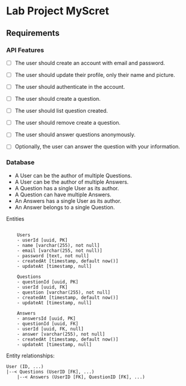 # Lab Project MyScret

## Requirements

### API Features

 - [ ] The user should create an account with email and password.
 - [ ] The user should update their profile, only their name and picture.
 - [ ] The user should authenticate in the account.
 - [ ] The user should create a question.
 - [ ] The user should list question created.
 - [ ] The user should remove create a question.
 - [ ] The user should answer questions anonymously.
 - [ ] Optionally, the user can answer the question with your information.


 ### Database

 - A User can be the author of multiple Questions.
 - A User can be the author of multiple Answers.
 - A Question has a single User as its author.
 - A Question can have multiple Answers.
 - An Answers has a single User as its author.
 - An Answer belongs to a single Question.

 Entities

```text

    Users
    - userId [uuid, PK]
    - name [varchar(255), not null]
    - email [varchar(255, not null)]
    - password [text, not null]
    - createdAt [timestamp, default now()]
    - updateAt [timestamp, null]

    Questions
    - questionId [uuid, PK]
    - userId [uuid, FK]
    - question [varchar(255), not null]
    - createdAt [timestamp, default now()]
    - updateAt [timestamp, null]

    Answers
    - answersId [uuid, PK]
    - questionId [uuid, FK]
    - userId [uuid, FK, null]
    - answer [varchar(255), not null]
    - createdAt [timestamp, default now()]
    - updateAt [timestamp, null]
```

Entity relationships:

```text
User (ID, ...)
|--< Questions (UserID [FK], ...)
    |--< Answers (UserID [FK], QuestionID [FK], ...)
```